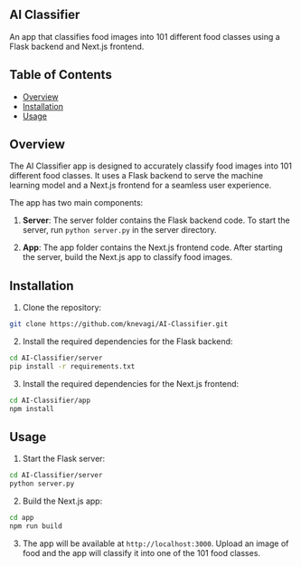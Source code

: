## AI Classifier

An app that classifies food images into 101 different food classes using a Flask backend and Next.js frontend.

## Table of Contents

- [Overview](#overview)
- [Installation](#installation)
- [Usage](#usage)

## Overview

The AI Classifier app is designed to accurately classify food images into 101 different food classes. It uses a Flask backend to serve the machine learning model and a Next.js frontend for a seamless user experience.

The app has two main components:

1. **Server**: The server folder contains the Flask backend code. To start the server, run `python server.py` in the server directory.

2. **App**: The app folder contains the Next.js frontend code. After starting the server, build the Next.js app to classify food images.

## Installation

1. Clone the repository:

```bash
git clone https://github.com/knevagi/AI-Classifier.git
```

2. Install the required dependencies for the Flask backend:

```bash
cd AI-Classifier/server
pip install -r requirements.txt
```

3. Install the required dependencies for the Next.js frontend:

```bash
cd AI-Classifier/app
npm install
```

## Usage

1. Start the Flask server:

```bash
cd AI-Classifier/server
python server.py
```

2. Build the Next.js app:

```bash
cd app
npm run build
```

3. The app will be available at `http://localhost:3000`. Upload an image of food and the app will classify it into one of the 101 food classes.
